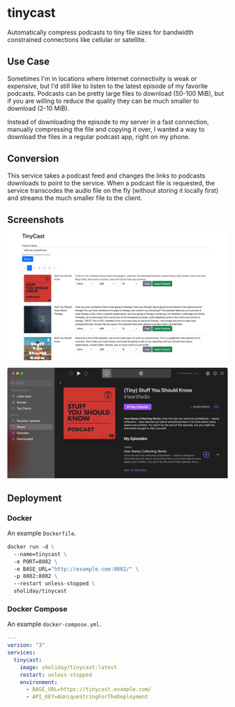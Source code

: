 # tinycast
Automatically compress podcasts to tiny file sizes for bandwidth constrained
connections like cellular or satellite.

## Use Case

Sometimes I'm in locations where Internet connectivity is weak or expensive, but
I'd still like to listen to the latest episode of my favorite podcasts. Podcasts
can be pretty large files to download (50-100 MiB), but if you are willing to
reduce the quality they can be much smaller to download (2-10 MiB).

Instead of downloading the episode to my server in a fast connection, manually
compressing the file and copying it over, I wanted a way to download the files
in a regular podcast app, right on my phone.

## Conversion

This service takes a podcast feed and changes the links to podcasts downloads to
point to the service. When a podcast file is requested, the service transcodes
the audio file on the fly (without storing it locally first) and streams the
much smaller file to the client.

## Screenshots

![Example of search results](/doc/screenshots/search.png)

![Example of a podcast feed in Apple Podcasts](/doc/screenshots/apple-podcast.png)

## Deployment

### Docker

An example `Dockerfile`.

```Dockerfile
docker run -d \
  --name=tinycast \
  -e PORT=8082 \
  -e BASE_URL="http://example.com:8082/" \
  -p 8082:8082 \
  --restart unless-stopped \
  sholiday/tinycast
```

### Docker Compose

An example `docker-compose.yml`.

```yaml
---
version: "3"
services:
  tinycast:
    image: sholiday/tinycast:latest
    restart: unless-stopped
    environment:
      - BASE_URL=https://tinycast.example.com/
      - API_KEY=AUniqueStringForTheDeployment
```
